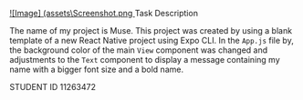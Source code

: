 [![Image] (assets\Screenshot.png
](https://github.com/MaameLissa/rn-assignment2-ID-11263472/blob/5fd5354d246f0137bf815f292894f54f7cb3302b/Muse/assets/Screenshot.png)
Task Description

The name of my project is Muse. This project was created by using a blank template of a new React Native project using Expo CLI. In the `App.js` file by, the background color of the main `View` component was changed and adjustments to  the `Text` component to display a message containing my name with a bigger font size and a bold name. 

STUDENT ID
11263472
